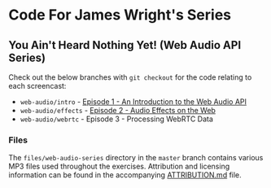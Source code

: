 # Code For James Wright's Series

## You Ain't Heard Nothing Yet! (Web Audio API Series)

Check out the below branches with `git checkout` for the code relating to each screencast:

* `web-audio/intro` - [Episode 1 - An Introduction to the Web Audio API](https://www.sitepoint.com/premium/screencasts/an-introduction-to-the-web-audio-api)
* `web-audio/effects` - [Episode 2 - Audio Effects on the Web](https://www.sitepoint.com/premium/screencasts/audio-effects-in-the-web)
* `web-audio/webrtc` - Episode 3 - Processing WebRTC Data


### Files

The `files/web-audio-series` directory in the `master` branch contains various MP3 files used throughout the exercises. Attribution and licensing information can be found in the accompanying [ATTRIBUTION.md](https://github.com/learnable-content/jamesseanwright/blob/master/files/web-audio-series/ATTRIBUTION.md) file.